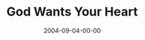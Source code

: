 ---
layout: message
category: message
series: "Life, The Universe and Everything"
title: "God Wants Your Heart"
date: 2004-09-04-00-00
message_id: 155
---
